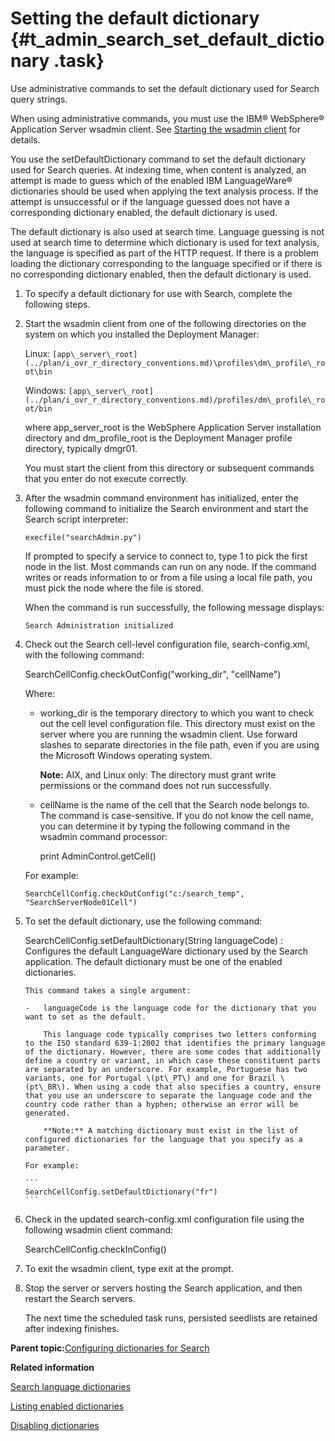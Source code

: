 # Setting the default dictionary {#t_admin_search_set_default_dictionary .task}

Use administrative commands to set the default dictionary used for Search query strings.

When using administrative commands, you must use the IBM® WebSphere® Application Server wsadmin client. See [Starting the wsadmin client](t_admin_wsadmin_starting.md) for details.

You use the setDefaultDictionary command to set the default dictionary used for Search queries. At indexing time, when content is analyzed, an attempt is made to guess which of the enabled IBM LanguageWare® dictionaries should be used when applying the text analysis process. If the attempt is unsuccessful or if the language guessed does not have a corresponding dictionary enabled, the default dictionary is used.

The default dictionary is also used at search time. Language guessing is not used at search time to determine which dictionary is used for text analysis, the language is specified as part of the HTTP request. If there is a problem loading the dictionary corresponding to the language specified or if there is no corresponding dictionary enabled, then the default dictionary is used.

1.  To specify a default dictionary for use with Search, complete the following steps.
2.  Start the wsadmin client from one of the following directories on the system on which you installed the Deployment Manager:

    Linux: `[app\_server\_root](../plan/i_ovr_r_directory_conventions.md)\profiles\dm\_profile\_root\bin`

    Windows: `[app\_server\_root](../plan/i_ovr_r_directory_conventions.md)/profiles/dm\_profile\_root/bin`

    where app\_server\_root is the WebSphere Application Server installation directory and dm\_profile\_root is the Deployment Manager profile directory, typically dmgr01.

    You must start the client from this directory or subsequent commands that you enter do not execute correctly.

3.  After the wsadmin command environment has initialized, enter the following command to initialize the Search environment and start the Search script interpreter:

    ```
    execfile("searchAdmin.py")
    ```

    If prompted to specify a service to connect to, type 1 to pick the first node in the list. Most commands can run on any node. If the command writes or reads information to or from a file using a local file path, you must pick the node where the file is stored.

    When the command is run successfully, the following message displays:

    ```
    Search Administration initialized
    ```

4.  Check out the Search cell-level configuration file, search-config.xml, with the following command:

    SearchCellConfig.checkOutConfig\("working\_dir", "cellName"\)

    Where:

    -   working\_dir is the temporary directory to which you want to check out the cell level configuration file. This directory must exist on the server where you are running the wsadmin client. Use forward slashes to separate directories in the file path, even if you are using the Microsoft Windows operating system.

        **Note:** AIX, and Linux only: The directory must grant write permissions or the command does not run successfully.

    -   cellName is the name of the cell that the Search node belongs to. The command is case-sensitive. If you do not know the cell name, you can determine it by typing the following command in the wsadmin command processor:

        print AdminControl.getCell\(\)

    For example:

    ```
    SearchCellConfig.checkOutConfig("c:/search_temp", "SearchServerNode01Cell")
    ```

5.  To set the default dictionary, use the following command:

    SearchCellConfig.setDefaultDictionary\(String languageCode\)
    :   Configures the default LanguageWare dictionary used by the Search application. The default dictionary must be one of the enabled dictionaries.

        This command takes a single argument:

        -   languageCode is the language code for the dictionary that you want to set as the default.

            This language code typically comprises two letters conforming to the ISO standard 639-1:2002 that identifies the primary language of the dictionary. However, there are some codes that additionally define a country or variant, in which case these constituent parts are separated by an underscore. For example, Portuguese has two variants, one for Portugal \(pt\_PT\) and one for Brazil \(pt\_BR\). When using a code that also specifies a country, ensure that you use an underscore to separate the language code and the country code rather than a hyphen; otherwise an error will be generated.

            **Note:** A matching dictionary must exist in the list of configured dictionaries for the language that you specify as a parameter.

        For example:

        ```
        SearchCellConfig.setDefaultDictionary("fr")
        ```

6.  Check in the updated search-config.xml configuration file using the following wsadmin client command:

    SearchCellConfig.checkInConfig\(\)

7.  To exit the wsadmin client, type exit at the prompt.

8.  Stop the server or servers hosting the Search application, and then restart the Search servers.

    The next time the scheduled task runs, persisted seedlists are retained after indexing finishes.


**Parent topic:**[Configuring dictionaries for Search](../admin/c_admin_search_configure_dictionaries.md)

**Related information**  


[Search language dictionaries](../admin/r_admin_search_dictionaries.md)

[Listing enabled dictionaries](../admin/t_admin_search_list_dictionary.md)

[Disabling dictionaries](../admin/t_admin_search_delete_dictionary.md)

